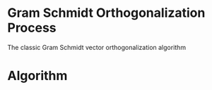 # Gram Schmidt Orthogonalization Process
The classic Gram Schmidt vector orthogonalization algorithm

# Algorithm
